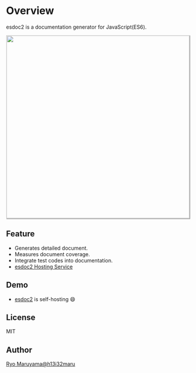 # Overview

esdoc2 is a documentation generator for JavaScript(ES6).

<img class="screen-shot" src="https://esdoc2.org/manual/asset/image/top.png" width="500px" style="max-width: 500px; border: 1px solid rgba(0,0,0,0.1); box-shadow: 1px 1px 1px rgba(0,0,0,0.5);">

## Feature
- Generates detailed document.
- Measures document coverage.
- Integrate test codes into documentation.
- [esdoc2 Hosting Service](https://doc.esdoc2.org)

## Demo
- [esdoc2](https://esdoc2.org/esdoc2) is self-hosting &#x1F604;

## License
MIT

## Author
[Ryo Maruyama@h13i32maru](https://twitter.com/h13i32maru)
